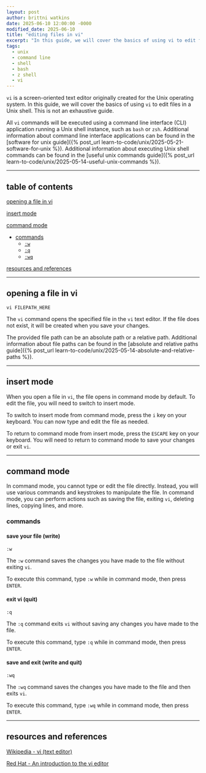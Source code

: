 ```yaml
---
layout: post
author: brittni watkins
date: 2025-06-10 12:00:00 -0000
modified_date: 2025-06-10
title: "editing files in vi"
excerpt: "In this guide, we will cover the basics of using vi to edit files in  a Unix shell."
tags:
  - unix
  - command line
  - shell
  - bash
  - z shell
  - vi
---
```


`vi` is a screen-oriented text editor originally created for the Unix operating system. In this guide, we will cover the basics of using `vi` to edit files in a Unix shell. This is not an exhaustive guide.

All `vi` commands will be executed using a command line interface (CLI) application running a Unix shell instance, such as `bash` or `zsh`.
Additional information about command line interface applications can be found in the
[software for unix guide]({% post_url learn-to-code/unix/2025-05-21-software-for-unix %}).
Additional information about executing Unix shell commands can be found in the
[useful unix commands guide]({% post_url learn-to-code/unix/2025-05-14-useful-unix-commands %}).

----

## table of contents

[opening a file in vi](#opening-a-file-in-vi)

[insert mode](#insert-mode)

[command mode](#command-mode)
- [commands](#commands)
  - [`:w`](#save-your-file-write)
  - [`:q`](#exit-vi-quit)
  - [`:wq`](#save-and-exit-write-and-quit)

[resources and references](#resources-and-references)

----

## opening a file in vi

```shell
vi FILEPATH_HERE
```

The `vi` command opens the specified file in the `vi` text editor. If the file does not exist, it will be created when you save your changes.

The provided file path can be an absolute path or a relative path.
Additional information about file paths can be found in the
[absolute and relative paths guide]({% post_url learn-to-code/unix/2025-05-14-absolute-and-relative-paths %}).

----

## insert mode

When you open a file in `vi`, the file opens in command mode by default. To edit the file, you will need to switch to insert mode.

To switch to insert mode from command mode, press the `i` key on your keyboard. You can now type and edit the file as needed.

To return to command mode from insert mode, press the `ESCAPE` key on your keyboard. You will need to return to command mode to save your changes or exit `vi`.

----

## command mode

In command mode, you cannot type or edit the file directly.
Instead, you will use various commands and keystrokes to manipulate the file.
In command mode, you can perform actions such as saving the file, exiting `vi`, deleting lines, copying lines, and more.

### commands

#### save your file (write)

```
:w
```

The `:w` command saves the changes you have made to the file without exiting `vi`.

To execute this command, type `:w` while in command mode, then press `ENTER`.

#### exit vi (quit)

```
:q
```

The `:q` command exits `vi` without saving any changes you have made to the file.

To execute this command, type `:q` while in command mode, then press `ENTER`.

#### save and exit (write and quit)

```
:wq
```

The `:wq` command saves the changes you have made to the file and then exits `vi`.

To execute this command, type `:wq` while in command mode, then press `ENTER`.

----

## resources and references

[Wikipedia - vi (text editor)](https://en.wikipedia.org/wiki/Vi_(text_editor))

[Red Hat - An introduction to the vi editor](https://www.redhat.com/en/blog/introduction-vi-editor)

